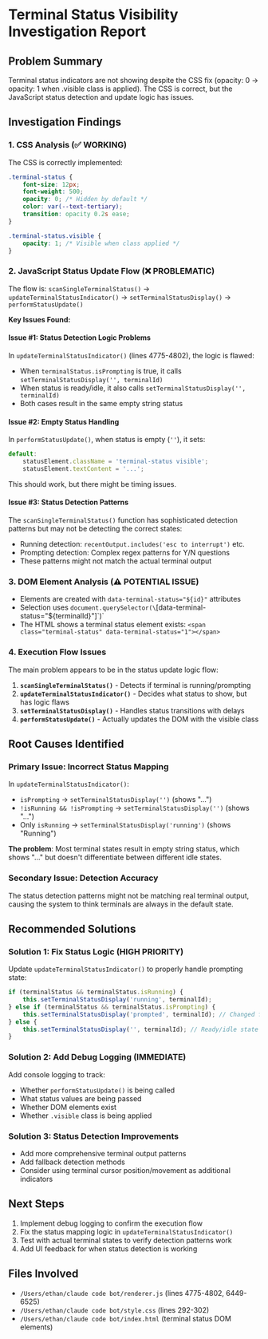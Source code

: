 # Terminal Status Visibility Investigation Report

## Problem Summary
Terminal status indicators are not showing despite the CSS fix (opacity: 0 → opacity: 1 when .visible class is applied). The CSS is correct, but the JavaScript status detection and update logic has issues.

## Investigation Findings

### 1. CSS Analysis (✅ WORKING)
The CSS is correctly implemented:
```css
.terminal-status {
    font-size: 12px;
    font-weight: 500;
    opacity: 0; /* Hidden by default */
    color: var(--text-tertiary);
    transition: opacity 0.2s ease;
}

.terminal-status.visible {
    opacity: 1; /* Visible when class applied */
}
```

### 2. JavaScript Status Update Flow (❌ PROBLEMATIC)
The flow is: `scanSingleTerminalStatus()` → `updateTerminalStatusIndicator()` → `setTerminalStatusDisplay()` → `performStatusUpdate()`

**Key Issues Found:**

#### Issue #1: Status Detection Logic Problems
In `updateTerminalStatusIndicator()` (lines 4775-4802), the logic is flawed:
- When `terminalStatus.isPrompting` is true, it calls `setTerminalStatusDisplay('', terminalId)` 
- When status is ready/idle, it also calls `setTerminalStatusDisplay('', terminalId)`
- Both cases result in the same empty string status

#### Issue #2: Empty Status Handling
In `performStatusUpdate()`, when status is empty (`''`), it sets:
```javascript
default:
    statusElement.className = 'terminal-status visible';
    statusElement.textContent = '...';
```
This should work, but there might be timing issues.

#### Issue #3: Status Detection Patterns
The `scanSingleTerminalStatus()` function has sophisticated detection patterns but may not be detecting the correct states:
- Running detection: `recentOutput.includes('esc to interrupt')` etc.
- Prompting detection: Complex regex patterns for Y/N questions
- These patterns might not match the actual terminal output

### 3. DOM Element Analysis (⚠️ POTENTIAL ISSUE)
- Elements are created with `data-terminal-status="${id}"` attributes
- Selection uses `document.querySelector(\`[data-terminal-status="${terminalId}"]\`)`
- The HTML shows a terminal status element exists: `<span class="terminal-status" data-terminal-status="1"></span>`

### 4. Execution Flow Issues
The main problem appears to be in the status update logic flow:

1. **`scanSingleTerminalStatus()`** - Detects if terminal is running/prompting
2. **`updateTerminalStatusIndicator()`** - Decides what status to show, but has logic flaws
3. **`setTerminalStatusDisplay()`** - Handles status transitions with delays
4. **`performStatusUpdate()`** - Actually updates the DOM with the visible class

## Root Causes Identified

### Primary Issue: Incorrect Status Mapping
In `updateTerminalStatusIndicator()`:
- `isPrompting` → `setTerminalStatusDisplay('')` (shows "...")
- `!isRunning && !isPrompting` → `setTerminalStatusDisplay('')` (shows "...")
- Only `isRunning` → `setTerminalStatusDisplay('running')` (shows "Running")

**The problem**: Most terminal states result in empty string status, which shows "..." but doesn't differentiate between different idle states.

### Secondary Issue: Detection Accuracy
The status detection patterns might not be matching real terminal output, causing the system to think terminals are always in the default state.

## Recommended Solutions

### Solution 1: Fix Status Logic (HIGH PRIORITY)
Update `updateTerminalStatusIndicator()` to properly handle prompting state:
```javascript
if (terminalStatus && terminalStatus.isRunning) {
    this.setTerminalStatusDisplay('running', terminalId);
} else if (terminalStatus && terminalStatus.isPrompting) {
    this.setTerminalStatusDisplay('prompted', terminalId); // Changed from '' to 'prompted'
} else {
    this.setTerminalStatusDisplay('', terminalId); // Ready/idle state
}
```

### Solution 2: Add Debug Logging (IMMEDIATE)
Add console logging to track:
- Whether `performStatusUpdate()` is being called
- What status values are being passed
- Whether DOM elements exist
- Whether `.visible` class is being applied

### Solution 3: Status Detection Improvements
- Add more comprehensive terminal output patterns
- Add fallback detection methods
- Consider using terminal cursor position/movement as additional indicators

## Next Steps
1. Implement debug logging to confirm the execution flow
2. Fix the status mapping logic in `updateTerminalStatusIndicator()`
3. Test with actual terminal states to verify detection patterns work
4. Add UI feedback for when status detection is working

## Files Involved
- `/Users/ethan/claude code bot/renderer.js` (lines 4775-4802, 6449-6525)
- `/Users/ethan/claude code bot/style.css` (lines 292-302)
- `/Users/ethan/claude code bot/index.html` (terminal status DOM elements)